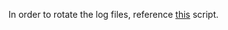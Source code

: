 In order to rotate the log files, reference [this](https://github.com/JonZeolla/Development/blob/master/Bash/auditd_log-rotation.sh) script.  
